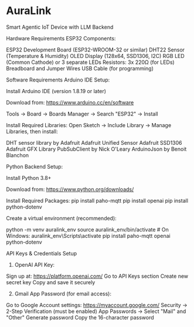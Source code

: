 # AuraLink
Smart Agentic IoT Device with LLM Backend

Hardware Requirements
ESP32 Components:

ESP32 Development Board (ESP32-WROOM-32 or similar)
DHT22 Sensor (Temperature & Humidity)
OLED Display (128x64, SSD1306, I2C)
RGB LED (Common Cathode) or 3 separate LEDs
Resistors: 3x 220Ω (for LEDs)
Breadboard and Jumper Wires
USB Cable (for programming)

Software Requirements
Arduino IDE Setup:

Install Arduino IDE (version 1.8.19 or later)

Download from: https://www.arduino.cc/en/software


Tools → Board → Boards Manager → Search "ESP32" → Install


Install Required Libraries:
Open Sketch → Include Library → Manage Libraries, then install:

DHT sensor library by Adafruit
Adafruit Unified Sensor
Adafruit SSD1306
Adafruit GFX Library
PubSubClient by Nick O'Leary
ArduinoJson by Benoit Blanchon

Python Backend Setup:

Install Python 3.8+

Download from: https://www.python.org/downloads/

Install Required Packages:
   pip install paho-mqtt
   pip install openai
   pip install python-dotenv
   
Create a virtual environment (recommended):

   python -m venv auralink_env
   source auralink_env/bin/activate  # On Windows: auralink_env\Scripts\activate
   pip install paho-mqtt openai python-dotenv


 API Keys & Credentials Setup
1. OpenAI API Key:

Sign up at: https://platform.openai.com/
Go to API Keys section
Create new secret key
Copy and save it securely

2. Gmail App Password (for email access):

Go to Google Account settings: https://myaccount.google.com/
Security → 2-Step Verification (must be enabled)
App Passwords → Select "Mail" and "Other"
Generate password
Copy the 16-character password








